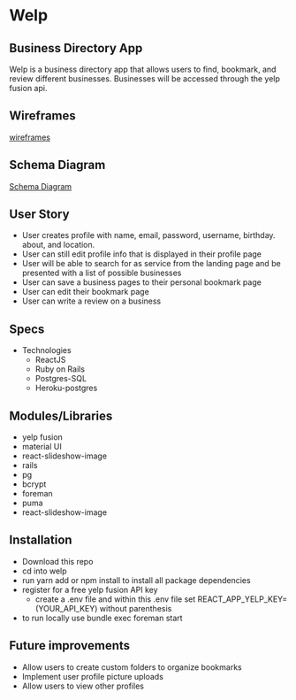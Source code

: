 # Welp

## Business Directory App

Welp is a business directory app that allows users to find, bookmark, and review different businesses. Businesses will be accessed through the yelp fusion api.

## Wireframes

[wireframes](https://imgur.com/a/xB59vAM)

## Schema Diagram

[Schema Diagram](https://imgur.com/YnbpJhm)

## User Story

- User creates profile with name, email, password, username, birthday. about, and location.
- User can still edit profile info that is displayed in their profile page
- User will be able to search for as service from the landing page and be presented with a list of possible businesses
- User can save a business pages to their personal bookmark page
- User can edit their bookmark page
- User can write a review on a business

## Specs

- Technologies
  - ReactJS
  - Ruby on Rails
  - Postgres-SQL
  - Heroku-postgres

## Modules/Libraries

- yelp fusion
- material UI
- react-slideshow-image
- rails
- pg
- bcrypt
- foreman
- puma
- react-slideshow-image

## Installation

- Download this repo
- cd into welp
- run yarn add or npm install to install all package dependencies
- register for a free yelp fusion API key
  - create a .env file and within this .env file set REACT_APP_YELP_KEY=(YOUR_API_KEY) without parenthesis
- to run locally use bundle exec foreman start

## Future improvements

- Allow users to create custom folders to organize bookmarks
- Implement user profile picture uploads
- Allow users to view other profiles
